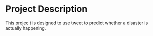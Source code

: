 # Project Description

This projec t is designed to use tweet to predict whether a disaster is actually happening.
